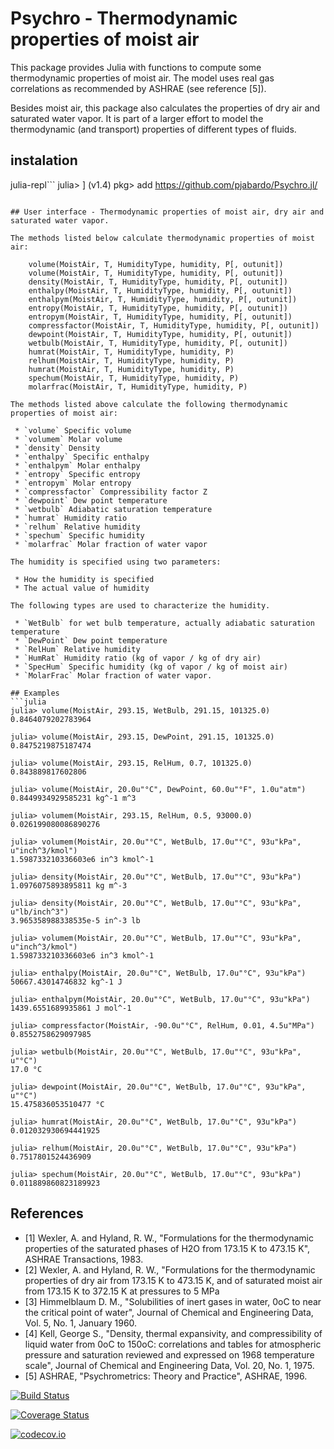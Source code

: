 
# Psychro - Thermodynamic properties of moist air

This package provides Julia with functions to compute some thermodynamic properties of moist air. The model uses real gas correlations as recommended by ASHRAE (see reference [5]).

Besides moist air, this package also calculates the properties of dry air and saturated water vapor. It is part of a larger effort to model the thermodynamic (and transport) properties of different types of fluids.

## instalation

julia-repl```
julia> ]
(v1.4) pkg> add https://github.com/pjabardo/Psychro.jl/
```

## User interface - Thermodynamic properties of moist air, dry air and saturated water vapor.

The methods listed below calculate thermodynamic properties of moist air:

    volume(MoistAir, T, HumidityType, humidity, P[, outunit]) 
    volume(MoistAir, T, HumidityType, humidity, P[, outunit]) 
    density(MoistAir, T, HumidityType, humidity, P[, outunit])
    enthalpy(MoistAir, T, HumidityType, humidity, P[, outunit])
    enthalpym(MoistAir, T, HumidityType, humidity, P[, outunit])
    entropy(MoistAir, T, HumidityType, humidity, P[, outunit])
    entropym(MoistAir, T, HumidityType, humidity, P[, outunit])
    compressfactor(MoistAir, T, HumidityType, humidity, P[, outunit])
    dewpoint(MoistAir, T, HumidityType, humidity, P[, outunit]) 
    wetbulb(MoistAir, T, HumidityType, humidity, P[, outunit]) 
    humrat(MoistAir, T, HumidityType, humidity, P) 
    relhum(MoistAir, T, HumidityType, humidity, P) 
    humrat(MoistAir, T, HumidityType, humidity, P) 
    spechum(MoistAir, T, HumidityType, humidity, P) 
    molarfrac(MoistAir, T, HumidityType, humidity, P) 
    
The methods listed above calculate the following thermodynamic properties of moist air:

 * `volume` Specific volume 
 * `volumem` Molar volume
 * `density` Density
 * `enthalpy` Specific enthalpy
 * `enthalpym` Molar enthalpy
 * `entropy` Specific entropy
 * `entropym` Molar entropy
 * `compressfactor` Compressibility factor Z 
 * `dewpoint` Dew point temperature
 * `wetbulb` Adiabatic saturation temperature
 * `humrat` Humidity ratio
 * `relhum` Relative humidity
 * `spechum` Specific humidity
 * `molarfrac` Molar fraction of water vapor

The humidity is specified using two parameters:

 * How the humidity is specified
 * The actual value of humidity

The following types are used to characterize the humidity.

 * `WetBulb` for wet bulb temperature, actually adiabatic saturation temperature
 * `DewPoint` Dew point temperature
 * `RelHum` Relative humidity
 * `HumRat` Humidity ratio (kg of vapor / kg of dry air)
 * `SpecHum` Specific humidity (kg of vapor / kg of moist air)
 * `MolarFrac` Molar fraction of water vapor.

## Examples
```julia
julia> volume(MoistAir, 293.15, WetBulb, 291.15, 101325.0)
0.8464079202783964

julia> volume(MoistAir, 293.15, DewPoint, 291.15, 101325.0)
0.8475219875187474

julia> volume(MoistAir, 293.15, RelHum, 0.7, 101325.0)
0.843889817602806

julia> volume(MoistAir, 20.0u"°C", DewPoint, 60.0u"°F", 1.0u"atm")
0.8449934929585231 kg^-1 m^3

julia> volumem(MoistAir, 293.15, RelHum, 0.5, 93000.0)
0.026199080086890276

julia> volumem(MoistAir, 20.0u"°C", WetBulb, 17.0u"°C", 93u"kPa", u"inch^3/kmol")
1.598733210336603e6 in^3 kmol^-1

julia> density(MoistAir, 20.0u"°C", WetBulb, 17.0u"°C", 93u"kPa")
1.0976075893895811 kg m^-3

julia> density(MoistAir, 20.0u"°C", WetBulb, 17.0u"°C", 93u"kPa", u"lb/inch^3")
3.965358988338535e-5 in^-3 lb

julia> volumem(MoistAir, 20.0u"°C", WetBulb, 17.0u"°C", 93u"kPa", u"inch^3/kmol")
1.598733210336603e6 in^3 kmol^-1

julia> enthalpy(MoistAir, 20.0u"°C", WetBulb, 17.0u"°C", 93u"kPa")
50667.43014746832 kg^-1 J

julia> enthalpym(MoistAir, 20.0u"°C", WetBulb, 17.0u"°C", 93u"kPa")
1439.6551689935861 J mol^-1

julia> compressfactor(MoistAir, -90.0u"°C", RelHum, 0.01, 4.5u"MPa")
0.8552758629097985

julia> wetbulb(MoistAir, 20.0u"°C", WetBulb, 17.0u"°C", 93u"kPa", u"°C")
17.0 °C

julia> dewpoint(MoistAir, 20.0u"°C", WetBulb, 17.0u"°C", 93u"kPa", u"°C")
15.475836053510477 °C

julia> humrat(MoistAir, 20.0u"°C", WetBulb, 17.0u"°C", 93u"kPa")
0.012032930694441925

julia> relhum(MoistAir, 20.0u"°C", WetBulb, 17.0u"°C", 93u"kPa")
0.7517801524436909

julia> spechum(MoistAir, 20.0u"°C", WetBulb, 17.0u"°C", 93u"kPa")
0.011889860823189923
```
## References

 * [1] Wexler, A. and Hyland, R. W., "Formulations for the thermodynamic properties of the saturated phases of H2O from 173.15 K to 473.15 K", ASHRAE Transactions, 1983.
 * [2] Wexler, A. and Hyland, R. W., "Formulations for the thermodynamic properties of dry air from 173.15 K to 473.15 K, and of saturated moist air from 173.15 K to 372.15 K at pressures to 5 MPa
 * [3] Himmelblaum D. M., "Solubilities of inert gases in water, 0oC to near the critical point of water", Journal of Chemical and Engineering Data, Vol. 5, No. 1, January 1960.
 * [4] Kell, George S., "Density, thermal expansivity, and compressibility of liquid water from 0oC to 150oC: correlations and tables for atmospheric pressure and saturation reviewed and expressed on 1968 temperature scale", Journal of Chemical and Engineering Data, Vol. 20, No. 1, 1975.
 * [5] ASHRAE, "Psychrometrics: Theory and Practice", ASHRAE, 1996.






[![Build Status](https://travis-ci.org/pjabardo/Psychro.jl.svg?branch=master)](https://travis-ci.org/pjabardo/Psychro.jl)

[![Coverage Status](https://coveralls.io/repos/pjabardo/Psychro.jl/badge.svg?branch=master&service=github)](https://coveralls.io/github/pjabardo/Psychro.jl?branch=master)

[![codecov.io](http://codecov.io/github/pjabardo/Psychro.jl/coverage.svg?branch=master)](http://codecov.io/github/pjabardo/Psychro.jl?branch=master)
